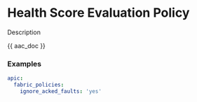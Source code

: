 # Health Score Evaluation Policy

Description

{{ aac_doc }}
### Examples

```yaml
apic:
  fabric_policies:
    ignore_acked_faults: 'yes'
```
